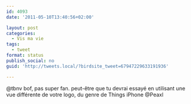 ```yaml
---
id: 4093
date: '2011-05-10T13:40:56+02:00'

layout: post
categories:
  - Vis ma vie
tags:
  - tweet
format: status
publish_social: no
guid: 'http://tweets.local/?birdsite_tweet=67947229633191936'

---
```


@tbnv bof, pas super fan. peut-être que tu devrai essayé en utilisant une vue différente de votre logo, du genre de Things iPhone @Peaxl